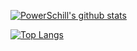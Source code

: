 [![PowerSchill's github stats](https://github-readme-stats.vercel.app/api?username=powerschill&show_icons=true&theme=cobalt)](https://github.com/powerschill/github-readme-stats)

[![Top Langs](https://github-readme-stats.vercel.app/api/top-langs/?username=powerschill&layout=compact)](https://github.com/powerschill/github-readme-stats)

